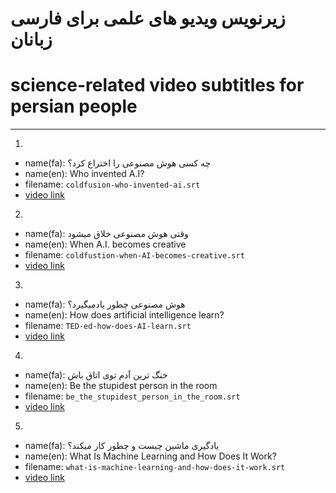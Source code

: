# زیرنویس ویدیو های علمی برای فارسی زبانان
# science-related video subtitles for persian people

----------

1. 
  * name(fa): چه کسی هوش مصنوعی را اختراع کرد؟
  * name(en): Who invented A.I?
  * filename: `coldfusion-who-invented-ai.srt`
  * [video link](https://www.youtube.com/watch?v=IBe2o-cZncU)

2.
  * name(fa): وقتی هوش مصنوعی خلاق میشود
  * name(en): When A.I. becomes creative
  * filename: `coldfustion-when-AI-becomes-creative.srt`
  * [video link](https://www.youtube.com/watch?v=KZ7BnJb30Cc)

3.
  * name(fa): هوش مصنوعی چطور یادمیگیرد؟
  * name(en): How does artificial intelligence learn?
  * filename: `TED-ed-how-does-AI-learn.srt`
  * [video link](https://www.youtube.com/watch?v=0yCJMt9Mx9c)

4.
  * name(fa): خنگ ترین آدم توی اتاق باش
  * name(en): Be the stupidest person in the room
  * filename: `be_the_stupidest_person_in_the_room.srt`
  * [video link](https://www.youtube.com/watch?v=BkLzo_oNVho)


5.
  * name(fa): یادگیری ماشین چیست و چطور کار میکند؟
  * name(en): What Is Machine Learning and How Does It Work? 
  * filename: `what-is-machine-learning-and-how-does-it-work.srt`
  * [video link](https://www.youtube.com/watch?v=xr5LeWKbVnY)